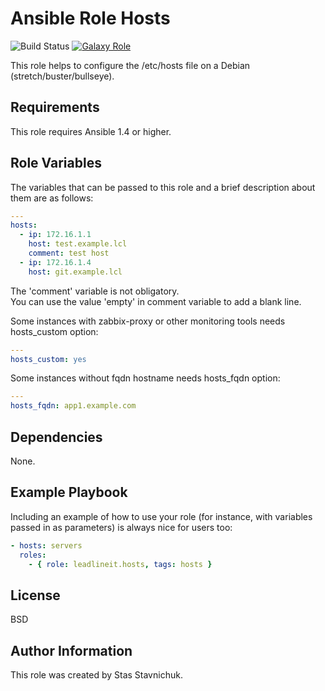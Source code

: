 # Ansible Role Hosts

![Build Status](https://github.com/leadlineit/ansible-role-hosts/actions/workflows/ansible-galaxy-ci.yml/badge.svg)
[![Galaxy Role](https://img.shields.io/badge/Ansible--Galaxy-leadlineit.hosts-blue.svg?logo=ansible&logoColor=white)](https://galaxy.ansible.com/leadlineit/hosts/)

This role helps to configure the /etc/hosts file on a Debian (stretch/buster/bullseye).

Requirements
------------

This role requires Ansible 1.4 or higher.

Role Variables
--------------

The variables that can be passed to this role and a brief description about them are as follows:

```yaml
---
hosts:
  - ip: 172.16.1.1
    host: test.example.lcl
    comment: test host
  - ip: 172.16.1.4
    host: git.example.lcl
```

The 'comment' variable is not obligatory.  
You can use the value 'empty' in comment variable to add a blank line.

Some instances with zabbix-proxy or other monitoring tools needs hosts_custom option:

```yaml
---
hosts_custom: yes
```

Some instances without fqdn hostname needs hosts_fqdn option:

```yaml
---
hosts_fqdn: app1.example.com
```

Dependencies
------------

None.

Example Playbook
----------------

Including an example of how to use your role (for instance, with variables passed in as parameters) is always nice for users too:

```yaml
- hosts: servers
  roles:
    - { role: leadlineit.hosts, tags: hosts }
```

License
-------

BSD

Author Information
------------------

This role was created by Stas Stavnichuk.

